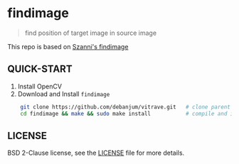 findimage
=============
> find position of target image in source image

This repo is based on [Szanni's findimage](https://szanni.org/findimage/)


QUICK-START
---------------
1. Install OpenCV
2. Download and Install `findimage`
```sh
	git clone https://github.com/debanjum/vitrave.git   # clone parent repository 
	cd findimage && make && sudo make install           # compile and install findimage
```

LICENSE
---------------
BSD 2-Clause license, see the [LICENSE](../LICENSE) file for more details.
